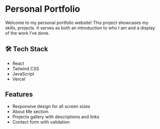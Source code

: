 # Personal Portfolio

Welcome to my personal portfolio website! This project showcases my skills, projects. It serves as both an introduction to who I am and a display of the work I’ve done.


## 🛠 Tech Stack

- React
- Tailwind CSS
- JavaScript
- Vercel

## Features

- Responsive design for all screen sizes
- About Me section
- Projects gallery with descriptions and links
- Contact form with validation

